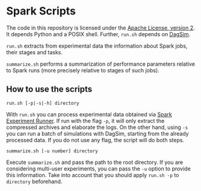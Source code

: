 # Spark Scripts

The code in this repository is licensed under the [Apache License,
version 2](https://www.apache.org/licenses/LICENSE-2.0).
It depends Python and a POSIX shell.
Further, `run.sh` depends on
[DagSim](https://github.com/eubr-bigsea/dagSim).

`run.sh` extracts from experimental data the information about
Spark jobs, their stages and tasks.

`summarize.sh` performs a summarization of performance parameters
relative to Spark runs (more precisely relative to stages of such jobs).

## How to use the scripts

```shell
run.sh [-p|-s|-h] directory
```

With `run.sh` you can process experimental data obtained via
[Spark Experiment
Runner](https://github.com/deib-polimi/Spark-Experiment-Runner).
If run with the flag `-p`, it will only extract the compressed
archives and elaborate the logs.
On the other hand, using `-s` you can run a batch of simulations
with DagSim, starting from the already processed data.
If you do not use any flag, the script will do both steps.

```shell
summarize.sh [-u number] directory
```

Execute `summarize.sh` and pass the path to the root directory.
If you are considering multi-user experiments,
you can pass the `-u` option to provide this information.
Take into account that you should apply `run.sh -p`
to `directory` beforehand.
